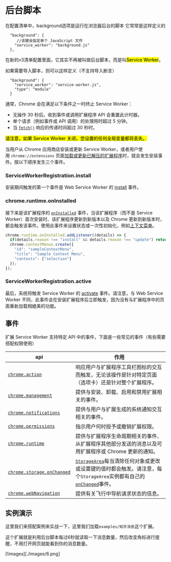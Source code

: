 # 后台脚本

在配置清单中，background选项是运行在浏览器后台的脚本
它常常是这样定义的

```
  "background": {
     //该键会指定单个 JavaScript 文件
    "service_worker": "background.js"
  },
```

在新的v3清单配置里面，它其实不再被叫做后台脚本，而是叫<mark>Service Worker</mark>。



如果需要导入脚本，则可以这样定义（不支持导入断言）

```
  "background": {
    "service_worker": "service-worker.js",
    "type": "module"
  }
```

通常，Chrome 会在满足以下条件之一时终止 Service Worker：

* 无操作 30 秒后。收到事件或调用扩展程序 API 会重置此计时器。
* 单个请求（例如事件或 API 调用）的处理用时超过 5 分钟。
* 当 [`fetch()`](https://developer.mozilla.org/docs/Web/API/fetch) 响应的传递时间超过 30 秒时。

<mark>请注意，如果 Service Worker 关闭，您设置的任何全局变量都将丢失。</mark>

当用户从 Chrome 应用商店安装或更新 Service Worker，或者用户使用 `chrome://extensions` 页面[加载或更新已解压的扩展程序](https://developer.chrome.com/docs/extensions/get-started/tutorial/hello-world?hl=zh-cn#load-unpacked)时，就会发生安装事件。按以下顺序发生三个事件。

### ServiceWorkerRegistration.install

安装期间触发的第一个事件是 Web Service Worker 的 [install](https://developer.mozilla.org/docs/Web/API/ServiceWorkerGlobalScope/install_event) 事件。

### chrome.runtime.onInstalled

接下来是该扩展程序的 [`onInstalled`](https://developer.chrome.com/docs/extensions/reference/api/runtime?hl=zh-cn#event-onInstalled) 事件，当该扩展程序（而不是 Service Worker）首次安装时、该扩展程序更新到新版本以及 Chrome 更新到新版本时，都会触发该事件。使用此事件来设置状态或一次性初始化，例如[上下文菜单](https://developer.chrome.com/docs/extensions/reference/api/contextMenus?hl=zh-cn)。

```js
chrome.runtime.onInstalled.addListener((details) => {
  if(details.reason !== "install" && details.reason !== "update") return;
  chrome.contextMenus.create({
    "id": "sampleContextMenu",
    "title": "Sample Context Menu",
    "contexts": ["selection"]
  });
});
```

### ServiceWorkerRegistration.active

最后，系统将触发 Service Worker 的 [activate](https://developer.mozilla.org/docs/Web/API/ServiceWorkerGlobalScope/activate_event) 事件。请注意，与 Web Service Worker 不同，此事件会在安装扩展程序后立即触发，因为没有与扩展程序中的页面重新加载相媲美的功能。

## 事件

扩展 Service Worker 支持特定 API 中的事件，下面是一些常见的事件（有些需要搭配权限使用）

| api                                                                                                              | 作用                                                                                                                                                                                                                                                                                               |
| ---------------------------------------------------------------------------------------------------------------- | ------------------------------------------------------------------------------------------------------------------------------------------------------------------------------------------------------------------------------------------------------------------------------------------------ |
| [`chrome.action`](https://developer.chrome.com/docs/extensions/reference/api/action)                             | 响应用户与扩展程序工具栏图标的交互而触发，无论该操作是针对特定页面（选项卡）还是针对整个扩展程序。                                                                                                                                                                                                                                                |
| [`chrome.management`](https://developer.chrome.com/docs/extensions/reference/api/management)                     | 提供与安装、卸载、启用和禁用扩展相关的事件。                                                                                                                                                                                                                                                                           |
| [`chrome.notifications`](https://developer.chrome.com/docs/extensions/reference/api/notifications)               | 提供与用户与扩展生成的系统通知交互相关的事件。                                                                                                                                                                                                                                                                          |
| [`chrome.permissions`](https://developer.chrome.com/docs/extensions/reference/api/permissions)                   | 指示用户何时授予或撤销扩展权限。                                                                                                                                                                                                                                                                                 |
| [`chrome.runtime`](https://developer.chrome.com/docs/extensions/reference/api/runtime)                           | 提供与扩展程序生命周期相关的事件、从扩展程序其他部分发送的消息以及可用扩展程序或 Chrome 更新的通知。                                                                                                                                                                                                                                           |
| [`chrome.storage.onChanged`](https://developer.chrome.com/docs/extensions/reference/api/storage#event-onChanged) | [`StorageArea`](https://developer.chrome.com/docs/extensions/reference/api/storage#type-StorageArea)每当清除任何对象或更改或设置键的值时都会触发。请注意，每个`StorageArea`实例都有自己的[`onChanged`](https://developer.chrome.com/docs/extensions/reference/api/storage#type-StorageArea:%7E:text=PROPERTIES-,onChanged,-event)事件。 |
| [`chrome.webNavigation`](https://developer.chrome.com/docs/extensions/reference/api/webNavigation)               | 提供有关飞行中导航请求状态的信息。                                                                                                                                                                                                                                                                                |

## 实例演示

这里我们来搭配案例来实战一下，这里我们加载`examples/知乎消息`这个扩展。

这个扩展就是利用后台脚本每过6秒就读取一下消息数量，然后改变角标进行提醒，不用打开网页就能看到你的消息数量。

[!images][./images/6.png]


